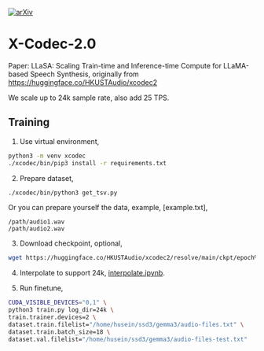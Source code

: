 [![arXiv](https://img.shields.io/badge/arXiv-Paper-<COLOR>.svg)](https://arxiv.org/abs/2502.04128)
 
# X-Codec-2.0

Paper: LLaSA: Scaling Train-time and Inference-time Compute for LLaMA-based Speech Synthesis, originally from https://huggingface.co/HKUSTAudio/xcodec2

We scale up to 24k sample rate, also add 25 TPS.

## Training

1. Use virtual environment,

```bash
python3 -m venv xcodec
./xcodec/bin/pip3 install -r requirements.txt
```

2. Prepare dataset,

```bash
./xcodec/bin/python3 get_tsv.py
```

Or you can prepare yourself the data, example, [example.txt],

```text
/path/audio1.wav
/path/audio2.wav
```

3. Download checkpoint, optional,

```bash
wget https://huggingface.co/HKUSTAudio/xcodec2/resolve/main/ckpt/epoch%3D4-step%3D1400000.ckpt
```

4. Interpolate to support 24k, [interpolate.ipynb](interpolate.ipynb).

5. Run finetune,

```bash
CUDA_VISIBLE_DEVICES="0,1" \
python3 train.py log_dir=24k \
train.trainer.devices=2 \
dataset.train.filelist="/home/husein/ssd3/gemma3/audio-files.txt" \
dataset.train.batch_size=18 \
dataset.val.filelist="/home/husein/ssd3/gemma3/audio-files-test.txt"
```